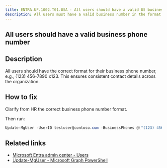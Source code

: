 ```yaml
---
title: ENTRA.UF.1002.T01.USA - All users should have a valid US business phone number - (123) 456-7890 x123
description: All users must have a valid business number in the format (XXX) XXX-XXXX xXXX
---
```

## All users should have a valid business phone number

## Description

All users should have the correct format for their business phone number, e.g., (123) 456-7890 x123. This ensures consistent contact details across the organization.

## How to fix

Clarify from HR the correct business phone number format.

Then run:

```powershell
Update-MgUser -UserID testuser@contoso.com -BusinessPhones @("(123) 456-7890 x123")
```

## Related links

- [Microsoft Entra admin center - Users](https://entra.microsoft.com/#view/Microsoft_AAD_UsersAndTenants/UserManagementMenuBlade/~/AllUsers/menuId/)
- [Update-MgUser - Microsoft Graph PowerShell](https://learn.microsoft.com/en-us/powershell/module/microsoft.graph.users/update-mguser)
